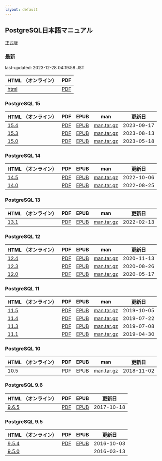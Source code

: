 ```yaml
---
layout: default
---
```

## PostgreSQL日本語マニュアル

[正式版](https://www.postgresql.jp/document/)

### 最新

last-updated: 2023-12-28 04:19:58 JST

| HTML （オンライン）           | PDF                        |
|:---------------------------|:-------------------:|
| [html](current/html) | [PDF](current/postgres-A4.pdf) |

### PostgreSQL 15

| HTML （オンライン）           | PDF                                           | EPUB                                         | man | 更新日     |
|:---------------------------|:---------------------------------------------:|:--------------------------------------------:|:---:|:----------:|
| [15.4](jpug-doc/15.4/html/) | [PDF](jpug-doc/15.4/postgresql-15.4-A4.pdf) | [EPUB](jpug-doc/15.4/postgresql-15.4.epub) | [man.tar.gz](jpug-doc/15.4/man.tar.gz) | 2023-09-17 |
| [15.3](jpug-doc/15.3/html/) | [PDF](jpug-doc/15.3/postgresql-15.3-A4.pdf) | [EPUB](jpug-doc/15.3/postgresql-15.3.epub) | [man.tar.gz](jpug-doc/15.3/man.tar.gz) | 2023-08-13 |
| [15.0](jpug-doc/15.0/html/) | [PDF](jpug-doc/15.0/postgresql-15.0-A4.pdf) | [EPUB](jpug-doc/15.0/postgresql-15.0.epub) | [man.tar.gz](jpug-doc/15.0/man.tar.gz) | 2023-05-18 |

### PostgreSQL 14

| HTML （オンライン）           | PDF                                           | EPUB                                         | man | 更新日     |
|:---------------------------|:---------------------------------------------:|:--------------------------------------------:|:---:|:----------:|
| [14.5](jpug-doc/14.5/html/) | [PDF](jpug-doc/14.5/postgresql-14.5-A4.pdf) | [EPUB](jpug-doc/14.5/postgresql-14.5.epub) | [man.tar.gz](jpug-doc/14.5/man.tar.gz) | 2022-10-06 |
| [14.0](jpug-doc/14.0/html/) | [PDF](jpug-doc/14.0/postgresql-14.0-A4.pdf) | [EPUB](jpug-doc/14.0/postgresql-14.0.epub) | [man.tar.gz](jpug-doc/14.0/man.tar.gz) | 2022-08-25 |

### PostgreSQL 13

| HTML （オンライン）           | PDF                                           | EPUB                                         | man | 更新日     |
|:---------------------------|:---------------------------------------------:|:--------------------------------------------:|:---:|:----------:|
| [13.1](jpug-doc/13.1/html/) | [PDF](jpug-doc/13.1/postgresql-13.1-A4.pdf) | [EPUB](jpug-doc/13.1/postgresql-13.1.epub) | [man.tar.gz](jpug-doc/13.1/man.tar.gz) | 2022-02-13 |

### PostgreSQL 12

| HTML （オンライン）           | PDF                                           | EPUB                                         | man | 更新日     |
|:---------------------------|:---------------------------------------------:|:--------------------------------------------:|:---:|:----------:|
| [12.4](jpug-doc/12.4/html/) | [PDF](jpug-doc/12.4/postgresql-12.4-A4.pdf) | [EPUB](jpug-doc/12.4/postgresql-12.4.epub) | [man.tar.gz](jpug-doc/12.4/man.tar.gz) | 2020-11-13 |
| [12.3](jpug-doc/12.3/html/) | [PDF](jpug-doc/12.3/postgresql-12.3-A4.pdf) | [EPUB](jpug-doc/12.3/postgresql-12.3.epub) | [man.tar.gz](jpug-doc/12.3/man.tar.gz) | 2020-08-26 |
| [12.0](jpug-doc/12.0/html/) | [PDF](jpug-doc/12.0/postgresql-12.0-A4.pdf) | [EPUB](jpug-doc/12.0/postgresql-12.0.epub) | [man.tar.gz](jpug-doc/12.0/man.tar.gz) | 2020-05-17 |

### PostgreSQL 11

| HTML （オンライン）           | PDF                                           | EPUB                                         | man | 更新日     |
|:---------------------------|:---------------------------------------------:|:--------------------------------------------:|:---:|:----------:|
| [11.5](jpug-doc/11.5/html/) | [PDF](jpug-doc/11.5/postgresql-11.5-A4.pdf) | [EPUB](jpug-doc/11.5/postgresql-11.5.epub) | [man.tar.gz](jpug-doc/11.5/man.tar.gz) | 2019-10-05 |
| [11.4](jpug-doc/11.4/html/) | [PDF](jpug-doc/11.4/postgresql-11.4-A4.pdf) | [EPUB](jpug-doc/11.4/postgresql-11.4.epub) | [man.tar.gz](jpug-doc/11.4/man.tar.gz) | 2019-07-22 |
| [11.3](jpug-doc/11.3/html/) | [PDF](jpug-doc/11.3/postgresql-11.3-A4.pdf) | [EPUB](jpug-doc/11.3/postgresql-11.3.epub) | [man.tar.gz](jpug-doc/11.3/man.tar.gz) | 2019-07-08 |
| [11.1](jpug-doc/11.1/html/) | [PDF](jpug-doc/11.1/postgresql-11.1-A4.pdf) | [EPUB](jpug-doc/11.1/postgresql-11.1.epub) | [man.tar.gz](jpug-doc/11.1/man.tar.gz) | 2019-04-30 |


### PostgreSQL 10

| HTML （オンライン）           | PDF                                           | EPUB                                         | man | 更新日     |
|:---------------------------|:---------------------------------------------:|:--------------------------------------------:|:---:|:----------:|
| [10.5](jpug-doc/10.5/html/) | [PDF](jpug-doc/10.5/postgresql-10.5-A4.pdf) | [EPUB](jpug-doc/10.5/postgresql-10.5.epub) | [man.tar.gz](jpug-doc/10.5/man.tar.gz) | 2018-11-02 |

### PostgreSQL 9.6

| HTML （オンライン）           | PDF                                           | EPUB                                         | 更新日     |
|:------------------------------|:---------------------------------------------:|:--------------------------------------------:|:----------:|
| [9.6.5](jpug-doc/9.6.5/html/) | [PDF](jpug-doc/9.6.5/postgresql-9.6.5-A4.pdf) | [EPUB](jpug-doc/9.6.5/postgresql-9.6.5.epub) | 2017-10-18 |

### PostgreSQL 9.5

| HTML （オンライン）           | PDF                                           | EPUB                                         | 更新日     |
|:------------------------------|:---------------------------------------------:|:--------------------------------------------:|:----------:|
| [9.5.4](jpug-doc/9.5.4/html/) | [PDF](jpug-doc/9.5.4/postgresql-9.5.4-A4.pdf) | [EPUB](jpug-doc/9.5.4/postgresql-9.5.4.epub) | 2016-10-03 |
| [9.5.0](jpug-doc/9.5.0/html/) |                                               |                                              | 2016-03-13 |
